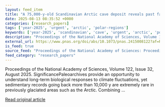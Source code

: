 ```yaml
---
layout: feed_item
title: "A 75,000-y-old Scandinavian Arctic cave deposit reveals past faunal diversity and paleoenvironment"
date: 2025-08-13 08:35:52 +0000
categories: [research_papers]
tags: ['year-2025', 'urgent', 'arctic', 'polar-regions']
keywords: ['year-2025', 'scandinavian', 'cave', 'urgent', 'arctic', 'polar-regions']
description: "Proceedings of the National Academy of Sciences, Volume 122, Issue 32, August 2025"
external_url: https://www.pnas.org/doi/abs/10.1073/pnas.2415008122?af=R
is_feed: true
source_feed: "Proceedings of the National Academy of Sciences: Proceedings of the National Academy of Sciences: Table of Contents"
feed_category: "research_papers"
---
```


Proceedings of the National Academy of Sciences, Volume 122, Issue 32, August 2025. SignificancePaleoarchives provide an opportunity to understand long-term biological responses to climate fluctuations, yet sedimentary records going back more than 10,000 y are extremely rare in previously glaciated areas such as the Arctic. Combining ...

[Read original article](https://www.pnas.org/doi/abs/10.1073/pnas.2415008122?af=R)
